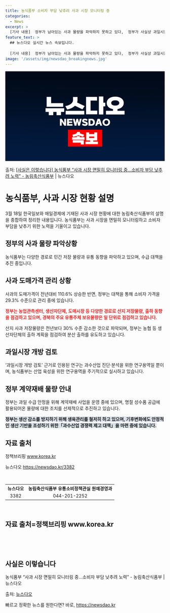 ```yaml
---
title: 농식품부 소비자 부담 낮추려 사과 시장 모니터링 중
categories:
  - News
excerpt: >
  [기사 내용]  정부가 남아있는 사과 물량을 파악하지 못하고 있다,  정부가 사실상 과일시장 개방을 검토, …
feature_text: >
  ## 뉴스다오 실시간 뉴스 속보입니다.

  [기사 내용]  정부가 남아있는 사과 물량을 파악하지 못하고 있다,  정부가 사실상 과일시장 개방을 검토, …
image: '/assets/img/newsdao_breakingnews.jpg'
---
```


![뉴스다오 속보](/assets/img/newsdao_breakingnews.jpg)

<p>출처: <a href="https://newsdao.kr/3382" rel="dofollow">[사실은 이렇습니다] 농식품부 “사과 시장 면밀히 모니터링 중…소비자 부담 낮추려 노력” - 농림축산식품부</a> | 뉴스다오</p>

<h1>농식품부, 사과 시장 현황 설명</h1>
<p data-ke-size="size16">3월 18일 한국일보와 매일경제에 기재된 사과 시장 현황에 대한 농림축산식품부의 설명을 종합하여 정리한 내용입니다. 농식품부는 사과 시장을 면밀히 모니터링하고 소비자 부담을 낮추기 위한 노력을 기울이고 있습니다.</p>

<h2 data-ke-size="size26">정부의 사과 물량 파악상황</h2>
<p data-ke-size="size16">농식품부는 다양한 경로로 민간 저장 물량과 유통 동향을 파악하고 있으며, 수급 대책을 추진 중입니다.</p>

<h2 data-ke-size="size26">사과 도매가격 관리 상황</h2>
<p data-ke-size="size16">사과의 도매가격이 전년대비 110.6% 상승한 반면, 정부는 대책을 통해 소비자 가격을 29.3% 수준으로 관리 중에 있습니다.</p>
<p data-ke-size="size16"><b><span style="color: #ee2323;">정부는 농업관측센터, 생산자단체, 도매시장 등 다양한 경로로 산지 저장물량, 출하 동향을 점검하고 있으며, 경북의 주요 유통주체 보유물량은 일 단위로 점검하고 있습니다.</span></b></p>
<p data-ke-size="size16">산지 사과 저장물량은 전년보다 30% 수준 감소한 것으로 파악되며, 정부는 농협 등 생산자단체의 출하 계획을 점검하여 분산 출하를 유도하고 있습니다.</p>

<h2 data-ke-size="size26">과일시장 개방 검토</h2>
<p data-ke-size="size16">‘과일시장 개방 검토’ 근거로 인용된 연구는 과수산업 진단·분석을 위한 연구용역일 뿐이며, 농식품부는 산업 육성을 위한 연구용역을 주기적으로 실시하고 있습니다.</p>

<h2 data-ke-size="size26">정부 계약재배 물량 안내</h2>
<p data-ke-size="size16">정부는 과일 수급 안정을 위해 계약재배 사업을 운영 중에 있으며, 명절 성수품 공급에 활용되어온 물량에 대한 조치를 선제적으로 추진하고 있습니다.</p>
<p data-ke-size="size16"><b><span style="background-color: #21538527;">정부는 생산 감소를 방지하기 위해 생육관리를 철저히 하고 있으며, 기후변화에도 안정적인 생산 기반을 조성하기 위한「과수산업 경쟁력 제고 대책」을 마련 중에 있습니다.</span></b></p>

<p data-ke-size="size16"></p>
<h2 data-ke-size="size26">자료 출처</h2>
<p data-ke-size="size16">정책브리핑 <a href="https://www.korea.kr/">www.korea.kr</a></p>
<p data-ke-size="size16">뉴스다오 <a href="https://newsdao.kr/3382">https://newsdao.kr/3382</a></p>
<p data-ke-size="size16"></p>
<p data-ke-size="size16">&nbsp;</p>
<table>
<tbody>
<tr>
<td style="text-align: center; height: 17px;"><b>뉴스다오</b></td>
<td style="text-align: center; height: 17px;"><b>농림축산식품부 유통소비정책관실 원예경영과</b></td>
</tr>
<tr>
<td style="text-align: center; height: 17px;">3382</td>
<td style="text-align: center; height: 17px;">044-201-2252</td>
</tr>
</tbody>
</table>
<p data-ke-size="size16">&nbsp;</p>
<h2 data-ke-size="size26">자료 출처=정책브리핑 www.korea.kr</h2>
<p data-ke-size="size16">&nbsp;</p>
<p data-ke-size="size16">&nbsp;</p>
<h2 data-ke-size="size26">사실은 이렇습니다</h2>
<p data-ke-size="size16">농식품부 “사과 시장 면밀히 모니터링 중…소비자 부담 낮추려 노력” - 농림축산식품부 | 뉴스다오</p>
<p data-ke-size="size16">출처: <a href="https://newsdao.kr/3382">뉴스다오</a></p>
 

빠르고 정확한 뉴스를 원한다면? 바로, <a href="https://newsdao.kr" rel="dofollow">https://newsdao.kr</a>


